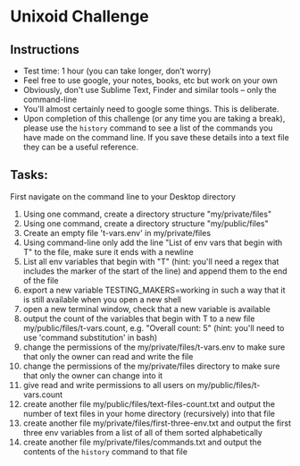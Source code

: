 Unixoid Challenge
==============

Instructions
----------

* Test time: 1 hour (you can take longer, don’t worry)
* Feel free to use google, your notes, books, etc but work on your own
* Obviously, don't use Sublime Text, Finder and similar tools – only the command-line
* You'll almost certainly need to google some things. This is deliberate.
* Upon completion of this challenge (or any time you are taking a break), please use the `history` command to see a list of the commands you have made on the command line.  If you save these details into a text file they can be a useful reference.

Tasks:
------

First navigate on the command line to your Desktop directory

1. Using one command, create a directory structure "my/private/files" 
2. Using one command, create a directory structure "my/public/files"
3. Create an empty file 't-vars.env' in my/private/files
4. Using command-line only add the line "List of env vars that begin with T" to the file, make sure it ends with a newline
5. List all env variables that begin with "T" (hint: you'll need a regex that includes the marker of the start of the line) and append them to the end of the file
6. export a new variable TESTING_MAKERS=working in such a way that it is still available when you open a new shell
7. open a new terminal window, check that a new variable is available
8. output the count of the variables that begin with T to a new file my/public/files/t-vars.count, e.g. "Overall count: 5" (hint: you'll need to use 'command substitution' in bash)
9. change the permissions of the my/private/files/t-vars.env to make sure that only the owner can read and write the file
10. change the permissions of the my/private/files directory to make sure that only the owner can change into it
11. give read and write permissions to all users on my/public/files/t-vars.count
12. create another file my/public/files/text-files-count.txt and output the number of text files in your home directory (recursively) into that file
13. create another file my/private/files/first-three-env.txt and output the first three env variables from a list of all of them sorted alphabetically
14. create another file my/private/files/commands.txt and output the contents of the `history` command to that file
